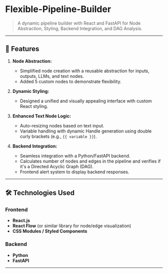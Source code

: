 # Flexible-Pipeline-Builder
> A dynamic pipeline builder with React and FastAPI for Node Abstraction, Styling, Backend Integration, and DAG Analysis.

---

## 🚀 Features  

1. **Node Abstraction:**  
   - Simplified node creation with a reusable abstraction for inputs, outputs, LLMs, and text nodes.  
   - Added 5 custom nodes to demonstrate flexibility.  

2. **Dynamic Styling:**  
   - Designed a unified and visually appealing interface with custom React styling.  

3. **Enhanced Text Node Logic:**  
   - Auto-resizing nodes based on text input.  
   - Variable handling with dynamic Handle generation using double curly brackets (e.g., `{{ variable }}`).  

4. **Backend Integration:**  
   - Seamless integration with a Python/FastAPI backend.  
   - Calculates number of nodes and edges in the pipeline and verifies if it's a Directed Acyclic Graph (DAG).  
   - Frontend alert system to display backend responses.

---

## 🛠️ Technologies Used  

### Frontend  
- **React.js**  
- **React Flow** (or similar library for node/edge visualization)  
- **CSS Modules / Styled Components**  

### Backend  
- **Python**  
- **FastAPI**  

---
